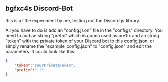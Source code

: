 ## bgfxc4s Discord-Bot

this is a little experiment by me, testing out the Discord.js library.

All you have to do is add an "config.json" file in the "configs" directory.
You need to add an string "prefix" which is gonna used as prefix and an string "token" with the private token of your Discord bot to this config.json,
or simply rename the "example_config.json" to "config.json" and edit the parameters.
It could look like this:

```JSON
{
	"token":"YourPrivateToken",
	"prefix":"!!"
}
```
